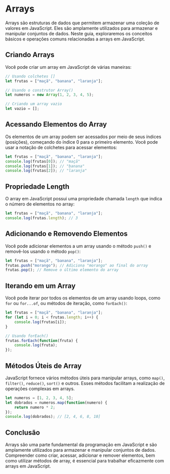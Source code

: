 # Arrays 
Arrays são estruturas de dados que permitem armazenar uma coleção de valores em JavaScript. Eles são amplamente utilizados para armazenar e manipular conjuntos de dados. Neste guia, exploraremos os conceitos básicos e operações comuns relacionadas a arrays em JavaScript.

## Criando Arrays
Você pode criar um array em JavaScript de várias maneiras:

```javascript
// Usando colchetes []
let frutas = ["maçã", "banana", "laranja"];

// Usando o construtor Array()
let numeros = new Array(1, 2, 3, 4, 5);

// Criando um array vazio
let vazio = [];
```

## Acessando Elementos do Array
Os elementos de um array podem ser acessados por meio de seus índices (posições), começando do índice 0 para o primeiro elemento. Você pode usar a notação de colchetes para acessar elementos:

```javascript
let frutas = ["maçã", "banana", "laranja"];
console.log(frutas[0]); // "maçã"
console.log(frutas[1]); // "banana"
console.log(frutas[2]); // "laranja"
```

## Propriedade Length
O array em JavaScript possui uma propriedade chamada `length` que indica o número de elementos no array:

```javascript
let frutas = ["maçã", "banana", "laranja"];
console.log(frutas.length); // 3
```

## Adicionando e Removendo Elementos
Você pode adicionar elementos a um array usando o método `push()` e removê-los usando o método `pop()`:

```javascript
let frutas = ["maçã", "banana", "laranja"];
frutas.push("morango"); // Adiciona "morango" ao final do array
frutas.pop(); // Remove o último elemento do array
```

## Iterando em um Array
Você pode iterar por todos os elementos de um array usando loops, como `for` ou `for...of`, ou métodos de iteração, como `forEach()`:

```javascript
let frutas = ["maçã", "banana", "laranja"];
for (let i = 0; i < frutas.length; i++) {
    console.log(frutas[i]);
}

// Usando forEach()
frutas.forEach(function(fruta) {
    console.log(fruta);
});
```

## Métodos Úteis de Array
JavaScript fornece vários métodos úteis para manipular arrays, como `map()`, `filter()`, `reduce()`, `sort()` e outros. Esses métodos facilitam a realização de operações complexas em arrays.

```javascript
let numeros = [1, 2, 3, 4, 5];
let dobrados = numeros.map(function(numero) {
    return numero * 2;
});
console.log(dobrados); // [2, 4, 6, 8, 10]
```

## Conclusão
Arrays são uma parte fundamental da programação em JavaScript e são amplamente utilizados para armazenar e manipular conjuntos de dados. Compreender como criar, acessar, adicionar e remover elementos, bem como utilizar métodos de array, é essencial para trabalhar eficazmente com arrays em JavaScript.